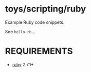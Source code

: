 # toys/scripting/ruby

Example Ruby code snippets.

See `hello.rb`...

# REQUIREMENTS

* [ruby](https://www.ruby-lang.org/) 2.7.1+

